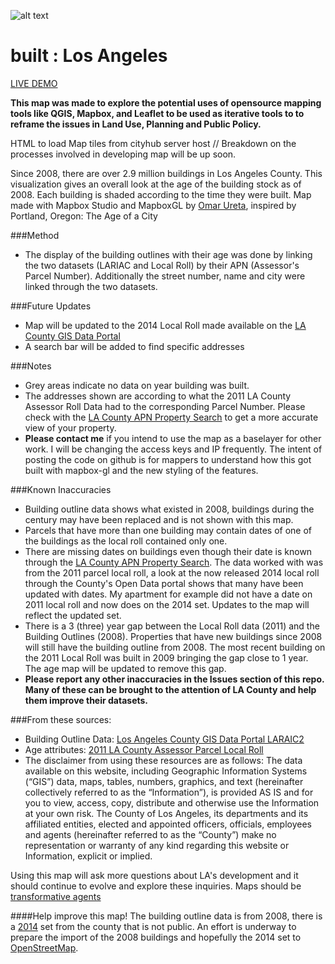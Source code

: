 ![alt text](https://github.com/cityhubla/LA_Building_Age/blob/master/images/builtla_cover.png)
# built : Los Angeles

[LIVE DEMO](http://cityhubla.github.io/LA_Building_Age/)

<b>This map was made to explore the potential uses of opensource mapping tools like QGIS, Mapbox, and Leaflet to be used as iterative tools to to reframe the issues in Land Use, Planning and Public Policy.</b>

HTML to load Map tiles from cityhub server host // Breakdown on the processes involved in developing map will be up soon.

Since 2008, there are over 2.9 million buildings in Los Angeles County. This visualization gives an overall look at the age of the building stock as of 2008.
Each building is shaded according to the time they were built. 
Map made with Mapbox Studio and MapboxGL by [Omar Ureta](http://www.theworks.la), inspired by Portland, Oregon: The Age of a City

###Method
* The display of the building outlines with their age was done by linking the two datasets (LARIAC and Local Roll) by their APN (Assessor's Parcel Number). Additionally the street number, name and city were linked through the two datasets.

###Future Updates
* Map will be updated to the 2014 Local Roll made available on the [LA County GIS Data Portal](http://egis3.lacounty.gov/dataportal/2015/03/10/assessor-parcel/)
* A search bar will be added to find specific addresses

###Notes
 * Grey areas indicate no data on year building was built.
 * The addresses shown are according to what the 2011 LA County Assessor Roll Data had to the corresponding Parcel Number. Please check with the [LA County APN Property Search](http://maps.assessor.lacounty.gov/GVH_2_2/Index.html?configBase=http://maps.assessor.lacounty.gov/Geocortex/Essentials/REST/sites/PAIS/viewers/PAIS_hv/virtualdirectory/Resources/Config/Default) to get a more accurate view of your property.
 * <b>Please contact me</b> if you intend to use the map as a baselayer for other work. I will be changing the access keys and IP frequently. The intent of posting the code on github is for mappers to understand how this got built with mapbox-gl and the new styling of the features.
 
###Known Inaccuracies
* Building outline data shows what existed in 2008, buildings during the century may have been replaced and is not shown with this map.
* Parcels that have more than one building may contain dates of one of the buildings as the local roll contained only one.
* There are missing dates on buildings even though their date is known through the [LA County APN Property Search](http://maps.assessor.lacounty.gov/GVH_2_2/Index.html?configBase=http://maps.assessor.lacounty.gov/Geocortex/Essentials/REST/sites/PAIS/viewers/PAIS_hv/virtualdirectory/Resources/Config/Default). The data worked with was from the 2011 parcel local roll, a look at the now released 2014 local roll through the County's Open Data portal shows that many have been updated with dates. My apartment for example did not have a date on 2011 local roll and now does on the 2014 set. Updates to the map will reflect the updated set.
* There is a 3 (three) year gap between the Local Roll data (2011) and the Building Outlines (2008). Properties that have new buildings since 2008 will still have the building outline from 2008. The most recent building on the 2011 Local Roll was built in 2009 bringing the gap close to 1 year. The age map will be updated to remove this gap.
* <b>Please report any other inaccuracies in the Issues section of this repo. Many of these can be brought to the attention of LA County and help them improve their datasets.</b>

###From these sources:

  * Building Outline Data: [Los Angeles County GIS Data Portal LARAIC2](http://egis3.lacounty.gov/dataportal/2011/04/28/countywide-building-outlines/) 
  * Age attributes: [2011 LA County Assessor Parcel Local Roll](http://gis.ats.ucla.edu/Mapshare/)
  * The disclaimer from using these resources are as follows: The data available on this website, including Geographic Information Systems (“GIS”) data, maps, tables, numbers, graphics, and text (hereinafter collectively referred to as the “Information”), is provided AS IS and for you to view, access, copy, distribute and otherwise use the Information at your own risk. The County of Los Angeles, its departments and its affiliated entities, elected and appointed officers, officials, employees and agents (hereinafter referred to as the “County”) make no representation or warranty of any kind regarding this website or Information, explicit or implied.
 
Using this map will ask more questions about LA's development and it should continue to evolve and explore these inquiries. Maps should be [transformative agents](http://www.thepolisblog.org/2010/03/mapping-as-transformative-agent-in.html)

####Help improve this map! 
The building outline data is from 2008, there is a [2014](http://egis3.lacounty.gov/dataportal/2014/10/16/countywide-building-outlines-2014/) set from the county that is not public. An effort is underway to prepare the import of the 2008 buildings and hopefully the 2014 set to [OpenStreetMap](https://github.com/osmlab/labuildings).
